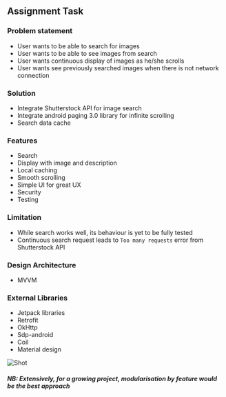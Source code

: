 ## Assignment Task

### Problem statement
- User wants to be able to search for images
- User wants to be able to see images from search
- User wants continuous display of images as he/she scrolls
- User wants see previously searched images when there is not network connection

### Solution
- Integrate Shutterstock API for image search
- Integrate android paging 3.0 library for infinite scrolling 
- Search data cache

### Features
- Search
- Display with image and description
- Local caching
- Smooth scrolling
- Simple UI for great UX
- Security
- Testing

### Limitation
- While search works well, its behaviour is yet to be fully tested
- Continuous search request leads to `Too many requests` error from Shutterstock API

### Design Architecture
- MVVM

### External Libraries
- Jetpack libraries
- Retrofit
- OkHttp
- Sdp-android
- Coil
- Material design

![Shot](https://user-images.githubusercontent.com/21008156/138369448-ff8da4b3-fd3a-4485-8d75-05096461b3ca.png)

##### NB: Extensively, for a growing project, modularisation by feature would be the best approach
